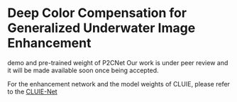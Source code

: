 # Deep Color Compensation for Generalized Underwater Image Enhancement
demo and pre-trained weight of P2CNet
Our work is under peer review and it will be made available soon once being accepted.

For the enhancement network and the model weights of CLUIE, please refer to the [CLUIE-Net](https://github.com/justwj/CLUIE-Net)
